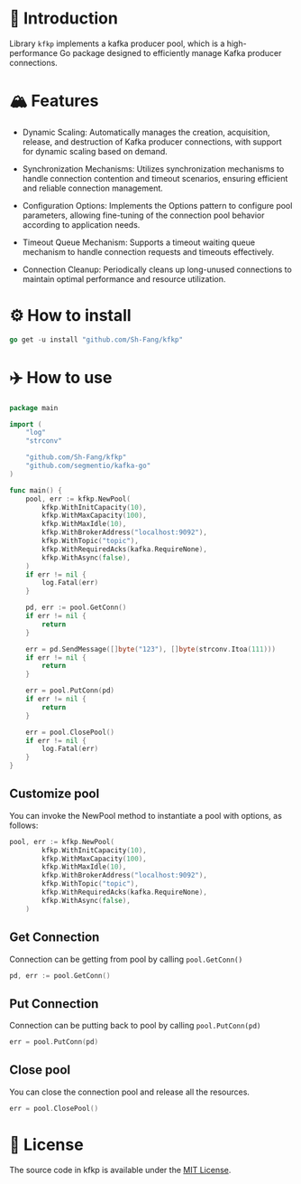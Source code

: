 # 📙 Introduction

Library `kfkp` implements a kafka producer pool, which is a high-performance Go package designed to efficiently manage Kafka producer connections.

# 🏔️ Features
- Dynamic Scaling: Automatically manages the creation, acquisition, release, and destruction of Kafka producer connections, with support for dynamic scaling based on demand.

- Synchronization Mechanisms: Utilizes synchronization mechanisms to handle connection contention and timeout scenarios, ensuring efficient and reliable connection management.

- Configuration Options: Implements the Options pattern to configure pool parameters, allowing fine-tuning of the connection pool behavior according to application needs.

- Timeout Queue Mechanism: Supports a timeout waiting queue mechanism to handle connection requests and timeouts effectively.

- Connection Cleanup: Periodically cleans up long-unused connections to maintain optimal performance and resource utilization.

# ⚙️ How to install
```GO
go get -u install "github.com/Sh-Fang/kfkp"
```

# ✈️ How to use
```GO
package main

import (
	"log"
	"strconv"

	"github.com/Sh-Fang/kfkp"
	"github.com/segmentio/kafka-go"
)

func main() {
	pool, err := kfkp.NewPool(
		kfkp.WithInitCapacity(10),
		kfkp.WithMaxCapacity(100),
		kfkp.WithMaxIdle(10),
		kfkp.WithBrokerAddress("localhost:9092"),
		kfkp.WithTopic("topic"),
		kfkp.WithRequiredAcks(kafka.RequireNone),
		kfkp.WithAsync(false),
	)
	if err != nil {
		log.Fatal(err)
	}

	pd, err := pool.GetConn()
	if err != nil {
		return
	}

	err = pd.SendMessage([]byte("123"), []byte(strconv.Itoa(111)))
	if err != nil {
		return
	}

	err = pool.PutConn(pd)
	if err != nil {
		return
	}

	err = pool.ClosePool()
	if err != nil {
		log.Fatal(err)
	}
}
```

## Customize pool

You can invoke the NewPool method to instantiate a pool with options, as follows:

```GO
pool, err := kfkp.NewPool(
		kfkp.WithInitCapacity(10),
		kfkp.WithMaxCapacity(100),
		kfkp.WithMaxIdle(10),
		kfkp.WithBrokerAddress("localhost:9092"),
		kfkp.WithTopic("topic"),
		kfkp.WithRequiredAcks(kafka.RequireNone),
		kfkp.WithAsync(false),
	)
```

## Get Connection

Connection can be getting from pool by calling `pool.GetConn()`

```GO
pd, err := pool.GetConn()
```

## Put Connection

Connection can be putting back to pool by calling `pool.PutConn(pd)`

```GO
err = pool.PutConn(pd)
```

## Close pool

You can close the connection pool and release all the resources.

```GO
err = pool.ClosePool()
```

# 📄 License
The source code in kfkp is available under the [MIT License](https://github.com/Sh-Fang/kfkp/blob/main/LICENSE).